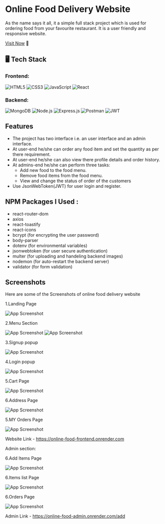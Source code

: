 
# Online Food Delivery Website

As the name says it all, it a simple full stack project which is used for ordering food from your favourite restaurant. It is a user friendly and responsive website.

[Visit Now](https://online-food-frontend.onrender.com) 🚀

## 🖥️ Tech Stack

### Frontend:
![HTML5](https://img.shields.io/badge/HTML5-FF5733?style=flat&logo=html5&logoColor=white)
![CSS3](https://img.shields.io/badge/CSS3-264DE4?style=flat&logo=css3&logoColor=white)
![JavaScript](https://img.shields.io/badge/JavaScript-F7DF1E?style=flat&logo=javascript&logoColor=black)
![React](https://img.shields.io/badge/React-61DAFB?style=flat&logo=react&logoColor=black)

### Backend:
![MongoDB](https://img.shields.io/badge/MongoDB-4DB33D?style=flat&logo=mongodb&logoColor=white)
![Node.js](https://img.shields.io/badge/Node.js-339933?style=flat&logo=node.js&logoColor=white)
![Express.js](https://img.shields.io/badge/Express.js-000000?style=flat&logo=express&logoColor=white)
![Postman](https://img.shields.io/badge/Postman-FF6C37?style=flat&logo=postman&logoColor=white)
![JWT](https://img.shields.io/badge/JWT-3E8E41?style=flat&logo=json-web-tokens&logoColor=white)


## Features

- The project has two interface i.e. an user interface and an admin interface.
- At user-end he/she can order any food item and set the quantity as per there requirement.
- At user-end he/she can also view there profile details and order history.
- At admins-end he/she can perform three tasks:
    - Add new food to the food menu.
    - Remove food items from the food menu.
    - View and change the status of order of  the customers
- Use JsonWebToken(JWT) for user login and register.


## NPM Packages I Used :
- react-router-dom
- axios
- react-toastify
- react-icons
- bcrypt (for encrypting the user password)
- body-parser
- dotenv (for environmental variables)
- jsonwebtoken (for user secure authentication)
- multer (for uploading and handeling backend images)
- nodemon (for auto-restart the backend server)
- validator (for form validation)


## Screenshots
Here are some of the Screenshots of online food delivery website

1.Landing Page

![App Screenshot](./1assets/landing_page.png)

2.Menu Section

![App Screenshot](./1assets/menu_section.png)
![App Screenshot](./1assets/dishes_section.png)

3.Signup popup

![App Screenshot](./1assets/signup_popup.png)

4.Login popup

![App Screenshot](./1assets/login_popup.png)

5.Cart Page

![App Screenshot](./1assets/cart_page.png)

6.Address Page

![App Screenshot](./1assets/address_page.png)

5.MY Orders Page

![App Screenshot](./1assets/myorders_page.png)

Website Link - https://online-food-frontend.onrender.com

Admin section:

6.Add Items Page

![App Screenshot](./1assets/additems_page.png)

6.Items list Page

![App Screenshot](./1assets/itemslist_page.png)

6.Orders Page

![App Screenshot](./1assets/orders_page.png)

Admin Link - https://online-food-admin.onrender.com/add

